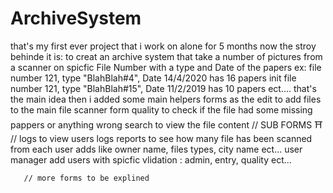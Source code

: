 # ArchiveSystem
that's my first ever project that i work on alone for 5 months now 
the stroy behinde it is: 
to creat an archive system that take a number of pictures 
from a scanner on spicfic File Number with a type and Date of the papers
ex: file number 121, type "BlahBlah#4", Date 14/4/2020 has 16 papers init
    file number 121, type "BlahBlah#15", Date 11/2/2019 has 10 papers ect....
that's the main idea then i added some main helpers forms 
as the edit to add files to the main file scanner form
       quality to check if the file had some missing pappers or anything wrong
       search to view the file content 
       // SUB FORMS ⛩️ //
       logs to view users logs
       reports to see how many file has been scanned from each user
       adds like owner name, files types, city name ect...
       user manager add users with spicfic vlidation : admin, entry, quality ect...
       
       // more forms to be explined 
 

